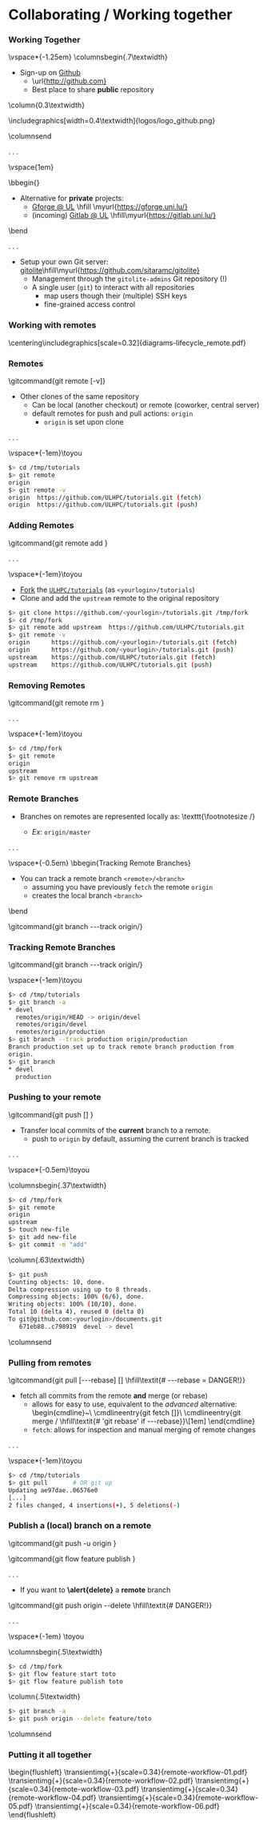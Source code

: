 # Collaborating / Working together

### Working Together

\vspace*{-1.25em}
\columnsbegin{.7\textwidth}

* Sign-up on [Github](http://github.com)
    - \url{http://github.com}
    - Best place to share **public** repository 

\column{0.3\textwidth}

\includegraphics[width=0.4\textwidth]{logos/logo_github.png}

\columnsend

. . .

\vspace{1em}

\bbegin{}

* Alternative for **private** projects:
    - [Gforge @ UL](https://gforge.uni.lu/) \hfill \myurl{https://gforge.uni.lu/}
    - (incoming) [Gitlab @ UL](https://gitlab.uni.lu/) \hfill\myurl{https://gitlab.uni.lu/}

\bend

. . .

* Setup your own Git server: [gitolite](https://github.com/sitaramc/gitolite)\hfill\myurl{https://github.com/sitaramc/gitolite}
    - Management through the `gitolite-admins` Git repository (!)
	- A single user (`git`) to interact with all repositories
	     * map users though their (multiple) SSH keys
		 * fine-grained access control





### Working with remotes

\centering\includegraphics[scale=0.32]{diagrams-lifecycle_remote.pdf}


### Remotes

\gitcommand{git remote [-v]}

* Other clones of the same repository 
    - Can be local (another checkout) or remote (coworker, central server) 
    - default remotes for push and pull actions: `origin` 
         * `origin` is set upon clone

. . .

\vspace*{-1em}\toyou

~~~bash
$> cd /tmp/tutorials
$> git remote
origin
$> git remote -v
origin	https://github.com/ULHPC/tutorials.git (fetch)
origin	https://github.com/ULHPC/tutorials.git (push)
~~~

### Adding Remotes

\gitcommand{git remote add <name> <url>}
<!--
* Useful upon a forked repository, to set a new `upstream` remote
\begin{cmdline}
\cmdlineentry{git remote add upstream <url>}\\
\end{cmdline}
-->

. . .

\vspace*{-1em}\toyou

* [Fork]((https://help.github.com/articles/fork-a-repo/)) the [`ULHPC/tutorials`](https://github.com/ULHPC/tutorials) (as `<yourlogin>/tutorials`) 
* Clone and add the `upstream` remote to the original repository

~~~bash
$> git clone https://github.com/<yourlogin>/tutorials.git /tmp/fork
$> cd /tmp/fork
$> git remote add upstream 	https://github.com/ULHPC/tutorials.git
$> git remote -v
origin	    https://github.com/<yourlogin>/tutorials.git (fetch)
origin	    https://github.com/<yourlogin>/tutorials.git (push)
upstream	https://github.com/ULHPC/tutorials.git (fetch)
upstream	https://github.com/ULHPC/tutorials.git (push)
~~~

### Removing Remotes

\gitcommand{git remote rm <name>}

. . .

\vspace*{-1em}\toyou

~~~bash
$> cd /tmp/fork
$> git remote
origin
upstream
$> git remove rm upstream
~~~

### Remote Branches

* Branches on remotes are represented locally as: \texttt{\footnotesize <remote>/<branch>}
     - _Ex_: `origin/master`

. . .

\vspace*{-0.5em}
\bbegin{Tracking Remote Branches}

* You can track a remote branch `<remote>/<branch>`
     - assuming you have previously `fetch` the remote `origin`
	 - creates the local branch `<branch>`
	 
\bend

\gitcommand{git branch ---track <branch> origin/<branch>}

### Tracking Remote Branches

\gitcommand{git branch ---track <branch> origin/<branch>}

\vspace*{-1em}\toyou

~~~bash
$> cd /tmp/tutorials
$> git branch -a
* devel
  remotes/origin/HEAD -> origin/devel
  remotes/origin/devel
  remotes/origin/production
$> git branch --track production origin/production
Branch production set up to track remote branch production from
origin.
$> git branch
* devel
  production
~~~

### Pushing to your remote

\gitcommand{git push [<remote>] }

* Transfer local commits of the **current** branch to a remote.
     - push to `origin` by default, assuming the current branch is tracked

. . .

\vspace*{-0.5em}\toyou

\columnsbegin{.37\textwidth}

~~~bash
$> cd /tmp/fork
$> git remote
origin
upstream
$> touch new-file
$> git add new-file
$> git commit -m "add"
~~~

\column{.63\textwidth}

~~~bash
$> git push
Counting objects: 10, done.
Delta compression using up to 8 threads.
Compressing objects: 100% (6/6), done.
Writing objects: 100% (10/10), done.
Total 10 (delta 4), reused 0 (delta 0)
To git@github.com:<yourlogin>/documents.git
   671eb88..c798919  devel -> devel
~~~

\columnsend


### Pulling from remotes

\gitcommand{git pull [---rebase] [<remote>] \hfill\textit{\# ---rebase = DANGER!}}

* fetch all commits from the remote **and** merge (or rebase)
    - allows for easy to use, equivalent to the _advanced_ alternative:
\begin{cmdline}~\\
\cmdlineentry{git fetch [<remote>]}\\
\cmdlineentry{git merge <remote>/<branch> \hfill\textit{\# 'git rebase' if ---rebase}}\\[1em]
\end{cmdline}
	- `fetch`: allows for inspection and manual merging of remote changes

. . .

\vspace*{-1em}\toyou

~~~bash
$> cd /tmp/tutorials
$> git pull       # OR git up
Updating ae97dae..06576e0
[...]
2 files changed, 4 insertions(+), 5 deletions(-)
~~~

### Publish a (local) branch on a remote

\gitcommand{git push -u origin <branch>}

\gitcommand{git flow feature publish <name>}

. . .

* If you want to **\alert{delete}** a **remote** branch

\gitcommand{git push origin --delete <branch> \hfill\textit{\# DANGER!}}

. . .

\vspace*{-1em}
\toyou

\columnsbegin{.5\textwidth}

~~~bash
$> cd /tmp/fork
$> git flow feature start toto
$> git flow feature publish toto
~~~

\column{.5\textwidth}

~~~bash
$> git branch -a
$> git push origin --delete feature/toto
~~~

\columnsend


### Putting it all together

\begin{flushleft}
\transientimg{+}{scale=0.34}{remote-workflow-01.pdf}
\transientimg{+}{scale=0.34}{remote-workflow-02.pdf}
\transientimg{+}{scale=0.34}{remote-workflow-03.pdf}
\transientimg{+}{scale=0.34}{remote-workflow-04.pdf}
\transientimg{+}{scale=0.34}{remote-workflow-05.pdf}
\transientimg{+}{scale=0.34}{remote-workflow-06.pdf}
\end{flushleft}
